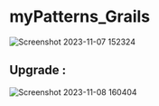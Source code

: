 # myPatterns_Grails

![Screenshot 2023-11-07 152324](https://github.com/mindexpert7546/myPatterns_Grails/assets/89348788/ae8ee7a0-087e-4f9a-8b81-e138822687ac)

## Upgrade : 

![Screenshot 2023-11-08 160404](https://github.com/mindexpert7546/myPatterns_Grails/assets/89348788/d4abd91e-75a2-4ecd-89fb-5fc96e73ea88)
